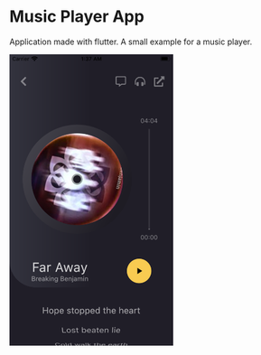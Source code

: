 # Music Player App

Application made with flutter. A small example for a music player.

<div class="d-flex">
<img src="images/home.png" width="290">

</div>
